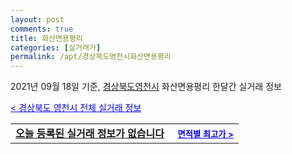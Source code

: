 ```yaml
---
layout: post
comments: true
title: 화산면용평리
categories: [실거래가]
permalink: /apt/경상북도영천시화산면용평리
---
```


2021년 09월 18일 기준, <a href="/apt/경상북도영천시">경상북도영천시</a> 화산면용평리 한달간 실거래 정보

<a style="color: blue;" href="/apt/경상북도영천시">< 경상북도 영천시 전체 실거래 정보</a>
<!---- start ---->
<table>
  <tr>
    <td colspan="4" style="font-weight: bold;"><a href="/apt/경상북도영천시화산면용평리{name_without_space}">오늘 등록된 실거래 정보가 없습니다</a> &nbsp;&nbsp;&nbsp; <a style="color: blue; font-size: smaller;" href="/apt/경상북도영천시화산면용평리{name_without_space}">면적별 최고가 ></a></td>
  </tr>
    
</table>
<!---- end ---->
    